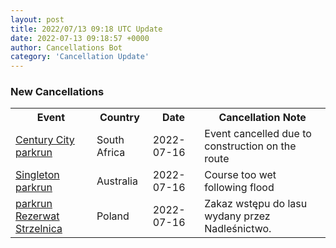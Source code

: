 ```yaml
---
layout: post
title: 2022/07/13 09:18 UTC Update
date: 2022-07-13 09:18:57 +0000
author: Cancellations Bot
category: 'Cancellation Update'
---
```


<h3>New Cancellations</h3>
<div class='hscrollable'>
<table style='width: 100%'>
    <tr>
        <th>Event</th>
        <th>Country</th>
        <th>Date</th>
        <th>Cancellation Note</th>
    </tr>
    <tr>
        <td><a href="https://www.parkrun.co.za/centurycity">Century City parkrun</a></td>
        <td>South Africa</td>
        <td>2022-07-16</td>
        <td>Event cancelled due to construction on the route</td>
    </tr>
    <tr>
        <td><a href="https://www.parkrun.com.au/singleton">Singleton parkrun</a></td>
        <td>Australia</td>
        <td>2022-07-16</td>
        <td>Course too wet following flood</td>
    </tr>
    <tr>
        <td><a href="https://www.parkrun.pl/rezerwatstrzelnica">parkrun Rezerwat Strzelnica</a></td>
        <td>Poland</td>
        <td>2022-07-16</td>
        <td>Zakaz wstępu do lasu wydany przez Nadleśnictwo.</td>
    </tr>
</table>
</div>

